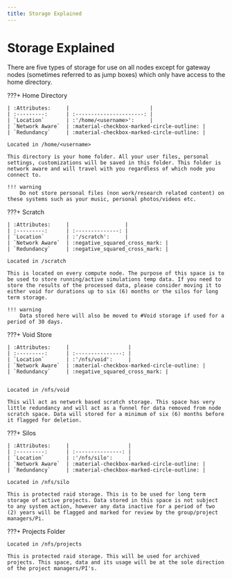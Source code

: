 ```yaml
---
title: Storage Explained
---
```


# Storage Explained
There are five types of storage for use on all nodes except for gateway nodes (sometimes referred to as jump boxes) which only have access to the home directory.

<!-- ## [Scratch](scratch.md)
## [Void Store](void.md)
## [Silos](silos.md)
## [Projects Folder ](moon.md) -->

???+ Home Directory

    | :Attributes:     |                          |
    | :---------:      | :----------------------: |
    | `Location`       | :'/home/<username>':     |
    | `Network Aware`  | :material-checkbox-marked-circle-outline: |
    | `Redundancy`     | :material-checkbox-marked-circle-outline: |

    Located in /home/<username>

    This directory is your home folder. All your user files, personal settings, customizations will be saved in this folder. This folder is network aware and will travel with you regardless of which node you connect to.

    !!! warning
        Do not store personal files (non work/research related content) on these systems such as your music, personal photos/videos etc.


???+ Scratch

    | :Attributes:     |                  |
    | :---------:      | :--------------: |
    | `Location`       | :'/scratch':     |
    | `Network Aware`  | :negative_squared_cross_mark: |
    | `Redundancy`     | :negative_squared_cross_mark: |

    Located in /scratch

    This is located on every compute node. The purpose of this space is to be used to store running/active simulations temp data. If you need to store the results of the processed data, please consider moving it to either void for durations up to six (6) months or the silos for long term storage. 
    
    !!! warning
        Data stored here will also be moved to #Void storage if used for a period of 30 days.


???+ Void Store

    | :Attributes:     |                   |
    | :---------:      | :---------------: |
    | `Location`       | :'/nfs/void':     |
    | `Network Aware`  | :material-checkbox-marked-circle-outline: |
    | `Redundancy`     | :negative_squared_cross_mark: |
    

    Located in /nfs/void

    This will act as network based scratch storage. This space has very little redundancy and will act as a funnel for data removed from node scratch space. Data will stored for a minimum of six (6) months before it flagged for deletion.


???+ Silos

    | :Attributes:     |                   |
    | :---------:      | :---------------: |
    | `Location`       | :'/nfs/silo':     |
    | `Network Aware`  | :material-checkbox-marked-circle-outline: |
    | `Redundancy`     | :material-checkbox-marked-circle-outline: |

    Located in /nfs/silo

    This is protected raid storage. This is to be used for long term storage of active projects. Data stored in this space is not subject to any system action, however any data inactive for a period of two (2) years will be flagged and marked for review by the group/project managers/Pi.


???+ Projects Folder

    Located in /nfs/projects

    This is protected raid storage. This will be used for archived projects. This space, data and its usage will be at the sole direction of the project managers/PI's.
